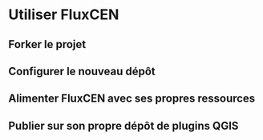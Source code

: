 # Utiliser FluxCEN


## Forker le projet

## Configurer le nouveau dépôt

## Alimenter FluxCEN avec ses propres ressources

## Publier sur son propre dépôt de plugins QGIS
